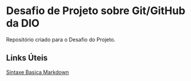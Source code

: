 # Desafio de Projeto sobre Git/GitHub da DIO 
Repositório criado para o Desafio do Projeto.

## Links Úteis
[Sintaxe Basica Markdown](https://www.markdownguide.org/basic-syntax/)
